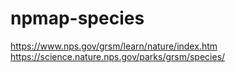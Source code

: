 npmap-species
=============
https://www.nps.gov/grsm/learn/nature/index.htm
https://science.nature.nps.gov/parks/grsm/species/
